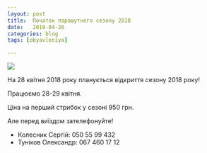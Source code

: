 ```yaml
---
layout: post
title:  Початок парашутного сезону 2018
date:   2018-04-26
categories: blog
tags: [obyavleniya]

---
```


![]({{site.baseurl}}/img/posts/2018-opening.jpg)

На 28 квітня 2018 року планується відкриття сезону 2018 року!

Працюємо 28-29 квітня.

Ціна на перший стрибок у сезоні 950 грн.

Але перед виїздом зателефонуйте!
* Колесник Сергій: 050 55 99 432
* Туніков Олександр: 067 460 17 12
